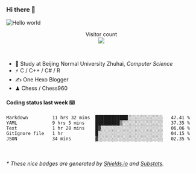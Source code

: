 ### Hi there 👋


<img src="https://raw.githubusercontent.com/sagar-viradiya/sagar-viradiya/master/resources/banner.png" alt="Hello world">
<p align="center"> 
  Visitor count<br/>
  <img src="https://profile-counter.glitch.me/youszoe/count.svg" />
</p>

<br/>


- 🍻  Study at Beijing Normal University Zhuhai, _Computer Science_
- ⚡  C / C++ / C# / R
- ✍️  One Hexo Blogger
- ♟  Chess / Chess960 


#### Coding status last week ⌨️

<!--START_SECTION:waka-->
```text
Markdown         11 hrs 32 mins  ████████████░░░░░░░░░░░░░   47.41 % 
YAML             9 hrs 5 mins    █████████▒░░░░░░░░░░░░░░░   37.35 % 
Text             1 hr 28 mins    █▓░░░░░░░░░░░░░░░░░░░░░░░   06.06 % 
GitIgnore file   1 hr            █░░░░░░░░░░░░░░░░░░░░░░░░   04.15 % 
JSON             34 mins         ▓░░░░░░░░░░░░░░░░░░░░░░░░   02.35 % 
```
<!--END_SECTION:waka-->

<br/>

<center><img src="http://ghchart.rshah.org/409ba5/yousazoe" alt="" /></center>


<h6>* These nice badges are generated by <a href="https://shields.io/">Shields.io</a> and <a href="https://github.com/spencerwooo/Substats">Substats</a>.</h6>

